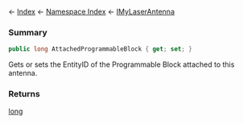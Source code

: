 ← [Index](Api-Index) ← [Namespace Index](Namespace-Index) ← [IMyLaserAntenna](Sandbox.ModAPI.Ingame.IMyLaserAntenna)

### Summary

```csharp
public long AttachedProgrammableBlock { get; set; }
```

Gets or sets the EntityID of the Programmable Block attached to this antenna.

### Returns

[long](https://docs.microsoft.com/en-us/dotnet/api/system.int64?view=netframework-4.6)

